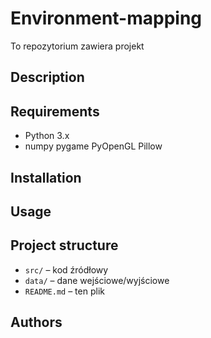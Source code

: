 # Environment-mapping

To repozytorium zawiera projekt 

## Description

## Requirements

- Python 3.x
- numpy pygame PyOpenGL Pillow

## Installation


## Usage


## Project structure

- `src/` – kod źródłowy
- `data/` – dane wejściowe/wyjściowe
- `README.md` – ten plik

## Authors




